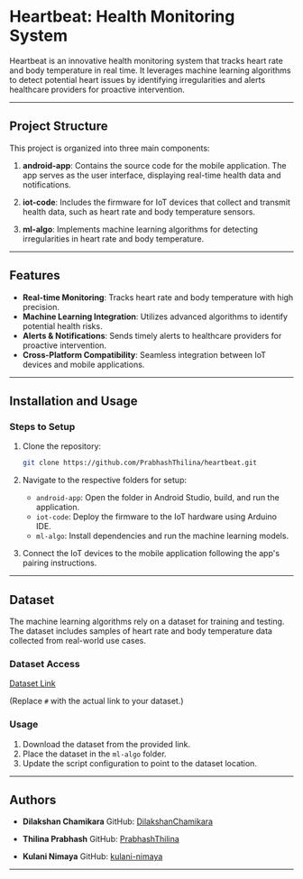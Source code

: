 # Heartbeat: Health Monitoring System

Heartbeat is an innovative health monitoring system that tracks heart rate and body temperature in real time. It leverages machine learning algorithms to detect potential heart issues by identifying irregularities and alerts healthcare providers for proactive intervention.

---

## Project Structure

This project is organized into three main components:

1. **android-app**: Contains the source code for the mobile application. The app serves as the user interface, displaying real-time health data and notifications.

2. **iot-code**: Includes the firmware for IoT devices that collect and transmit health data, such as heart rate and body temperature sensors.

3. **ml-algo**: Implements machine learning algorithms for detecting irregularities in heart rate and body temperature.

---

## Features

- **Real-time Monitoring**: Tracks heart rate and body temperature with high precision.
- **Machine Learning Integration**: Utilizes advanced algorithms to identify potential health risks.
- **Alerts & Notifications**: Sends timely alerts to healthcare providers for proactive intervention.
- **Cross-Platform Compatibility**: Seamless integration between IoT devices and mobile applications.

---

## Installation and Usage

### Steps to Setup

1. Clone the repository:
   ```bash
   git clone https://github.com/PrabhashThilina/heartbeat.git
   ```

2. Navigate to the respective folders for setup:
   - `android-app`: Open the folder in Android Studio, build, and run the application.
   - `iot-code`: Deploy the firmware to the IoT hardware using Arduino IDE.
   - `ml-algo`: Install dependencies and run the machine learning models.

3. Connect the IoT devices to the mobile application following the app's pairing instructions.

---

## Dataset

The machine learning algorithms rely on a dataset for training and testing. The dataset includes samples of heart rate and body temperature data collected from real-world use cases.

### Dataset Access

[Dataset Link](https://zenodo.org/records/7603772)

(Replace `#` with the actual link to your dataset.)

### Usage

1. Download the dataset from the provided link.
2. Place the dataset in the `ml-algo` folder.
3. Update the script configuration to point to the dataset location.

---

## Authors

- **Dilakshan Chamikara** GitHub: [DilakshanChamikara](https://github.com/DilakshanChamikara)

- **Thilina Prabhash** GitHub: [PrabhashThilina](https://github.com/PrabhashThilina)

- **Kulani Nimaya** GitHub: [kulani-nimaya](https://github.com/kulani-nimaya)

---

